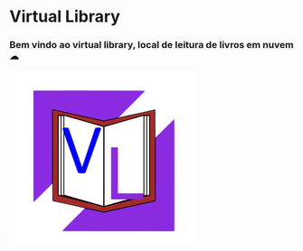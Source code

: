 # Virtual Library
<div>
<h3>Bem vindo ao virtual library, local de leitura de livros em nuvem ☁</h3>
<img src="./views/img/icone-grande.png">
</div>
